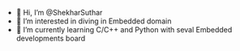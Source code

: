 - 👋 Hi, I’m @ShekharSuthar
- 👀 I’m interested in diving in Embedded domain
- 🌱 I’m currently learning C/C++ and Python with seval Embedded developments board 

<!---
ShekharSuthar/ShekharSuthar is a ✨ special ✨ repository because its `README.md` (this file) appears on your GitHub profile.
You can click the Preview link to take a look at your changes.
--->
